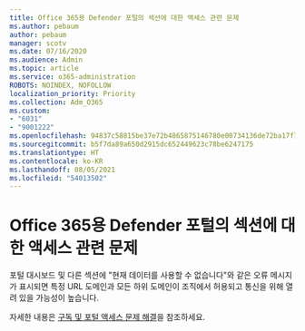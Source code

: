 ```yaml
---
title: Office 365용 Defender 포털의 섹션에 대한 액세스 관련 문제
ms.author: pebaum
author: pebaum
manager: scotv
ms.date: 07/16/2020
ms.audience: Admin
ms.topic: article
ms.service: o365-administration
ROBOTS: NOINDEX, NOFOLLOW
localization_priority: Priority
ms.collection: Adm_O365
ms.custom:
- "6031"
- "9001222"
ms.openlocfilehash: 94837c58815be37e72b4865875146780e00734136de72ba17f758b704a6aa3a0
ms.sourcegitcommit: b5f7da89a650d2915dc652449623c78be6247175
ms.translationtype: HT
ms.contentlocale: ko-KR
ms.lasthandoff: 08/05/2021
ms.locfileid: "54013502"
---
```

# <a name="issues-accessing-sections-of-microsoft-defender-for-office-365-portal"></a>Office 365용 Defender 포털의 섹션에 대한 액세스 관련 문제

포털 대시보드 및 다른 섹션에 "현재 데이터를 사용할 수 없습니다"와 같은 오류 메시지가 표시되면 특정 URL 도메인과 모든 하위 도메인이 조직에서 허용되고 통신을 위해 열려 있을 가능성이 높습니다. 

자세한 내용은 [구독 및 포털 액세스 문제 해결](/windows/security/threat-protection/microsoft-defender-atp/troubleshoot-onboarding-error-messages#data-currently-isnt-available-on-some-sections-of-the-portal)을 참조하세요.